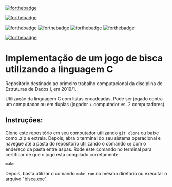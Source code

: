 [![forthebadge](https://forthebadge.com/images/badges/made-with-c.svg)](https://forthebadge.com)

[![forthebadge](https://forthebadge.com/images/badges/built-with-resentment.svg)](https://forthebadge.com)

[![forthebadge](https://forthebadge.com/images/badges/60-percent-of-the-time-works-every-time.svg)](https://forthebadge.com) [![forthebadge](https://forthebadge.com/images/badges/its-not-a-lie-if-you-believe-it.svg)](https://forthebadge.com)  [![forthebadge](https://forthebadge.com/images/badges/fuck-it-ship-it.svg)](https://forthebadge.com)  [![forthebadge](https://forthebadge.com/images/badges/oooo-kill-em.svg)](https://forthebadge.com)

[![forthebadge](https://forthebadge.com/images/badges/uses-git.svg)](https://forthebadge.com)

# Implementação de um jogo de bisca utilizando a linguagem C

Repositório destinado ao primeiro trabalho computacional da disciplina de Estruturas de Dados I, em 2019/1.

Utilização da linguagem C com listas encadeadas. Pode ser jogado contra um computador ou em duplas (jogador + computador vs. 2 computadores).

## Instruções:
Clone este repositório em seu computador utilizando ```git clone``` ou baixe como .zip e extraia. Depois, abra o terminal do seu sistema operacional e navegue até a pasta do repositório utilizando o comando `cd` com o endereço da pasta entre aspas. Rode este comando no terminal para certificar de que o jogo está compilado corretamente:

```make```

Depois, basta utilizar o comando ```make run``` no mesmo diretório ou executar o arquivo "bisca.exe".
